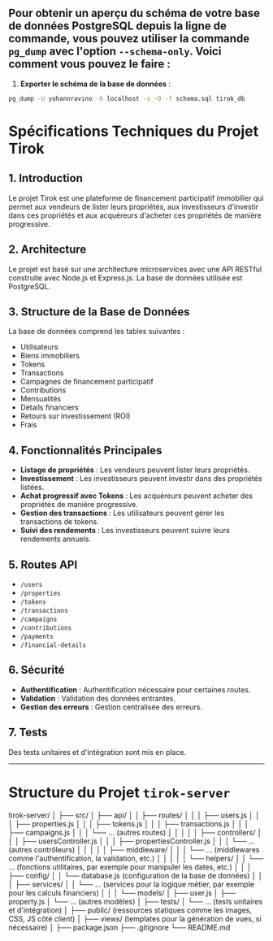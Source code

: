 

## Pour obtenir un aperçu du schéma de votre base de données PostgreSQL depuis la ligne de commande, vous pouvez utiliser la commande `pg_dump` avec l'option `--schema-only`. Voici comment vous pouvez le faire :

1. **Exporter le schéma de la base de données** :
```bash
pg_dump -U yohannravino -h localhost -s -O -f schema.sql tirok_db
```

# Spécifications Techniques du Projet Tirok

## 1. Introduction

Le projet Tirok est une plateforme de financement participatif immobilier qui permet aux vendeurs de lister leurs propriétés, aux investisseurs d'investir dans ces propriétés et aux acquéreurs d'acheter ces propriétés de manière progressive.

## 2. Architecture

Le projet est basé sur une architecture microservices avec une API RESTful construite avec Node.js et Express.js. La base de données utilisée est PostgreSQL.

## 3. Structure de la Base de Données

La base de données comprend les tables suivantes :
- Utilisateurs
- Biens immobiliers
- Tokens
- Transactions
- Campagnes de financement participatif
- Contributions
- Mensualités
- Détails financiers
- Retours sur investissement (ROI)
- Frais

## 4. Fonctionnalités Principales

- **Listage de propriétés** : Les vendeurs peuvent lister leurs propriétés.
- **Investissement** : Les investisseurs peuvent investir dans des propriétés listées.
- **Achat progressif avec Tokens** : Les acquéreurs peuvent acheter des propriétés de manière progressive.
- **Gestion des transactions** : Les utilisateurs peuvent gérer les transactions de tokens.
- **Suivi des rendements** : Les investisseurs peuvent suivre leurs rendements annuels.

## 5. Routes API

- `/users`
- `/properties`
- `/tokens`
- `/transactions`
- `/campaigns`
- `/contributions`
- `/payments`
- `/financial-details`

## 6. Sécurité

- **Authentification** : Authentification nécessaire pour certaines routes.
- **Validation** : Validation des données entrantes.
- **Gestion des erreurs** : Gestion centralisée des erreurs.

## 7. Tests

Des tests unitaires et d'intégration sont mis en place.

---

# Structure du Projet `tirok-server`



tirok-server/
│
├── src/
│ ├── api/
│ │ ├── routes/
│ │ │ ├── users.js
│ │ │ ├── properties.js
│ │ │ ├── tokens.js
│ │ │ ├── transactions.js
│ │ │ ├── campaigns.js
│ │ │ └── ... (autres routes)
│ │ │
│ │ ├── controllers/
│ │ │ ├── usersController.js
│ │ │ ├── propertiesController.js
│ │ │ └── ... (autres contrôleurs)
│ │ │
│ │ ├── middleware/
│ │ │ └── ... (middlewares comme l'authentification, la validation, etc.)
│ │ │
│ │ └── helpers/
│ │ └── ... (fonctions utilitaires, par exemple pour manipuler les dates, etc.)
│ │
│ ├── config/
│ │ └── database.js (configuration de la base de données)
│ │
│ ├── services/
│ │ └── ... (services pour la logique métier, par exemple pour les calculs financiers)
│ │
│ └── models/
│ ├── user.js
│ ├── property.js
│ └── ... (autres modèles)
│
├── tests/
│ └── ... (tests unitaires et d'intégration)
│
├── public/ (ressources statiques comme les images, CSS, JS côté client)
│
├── views/ (templates pour la génération de vues, si nécessaire)
│
├── package.json
├── .gitignore
└── README.md

